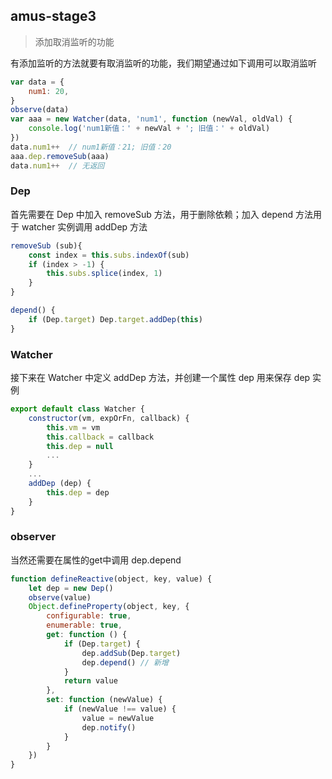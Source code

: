 ## amus-stage3
> 添加取消监听的功能

有添加监听的方法就要有取消监听的功能，我们期望通过如下调用可以取消监听
```js
var data = {
	num1: 20,
}
observe(data)
var aaa = new Watcher(data, 'num1', function (newVal, oldVal) {
	console.log('num1新值：' + newVal + '; 旧值：' + oldVal)
})
data.num1++  // num1新值：21; 旧值：20
aaa.dep.removeSub(aaa)
data.num1++  // 无返回  
```

### Dep
首先需要在 Dep 中加入 removeSub 方法，用于删除依赖；加入 depend 方法用于 watcher 实例调用 addDep 方法
```js
removeSub (sub){
    const index = this.subs.indexOf(sub)
    if (index > -1) {
        this.subs.splice(index, 1)
    }
}

depend() {
    if (Dep.target) Dep.target.addDep(this)
}
```

### Watcher
接下来在 Watcher 中定义 addDep 方法，并创建一个属性 dep 用来保存 dep 实例
```js
export default class Watcher { 
    constructor(vm, expOrFn, callback) {
        this.vm = vm
        this.callback = callback
        this.dep = null
        ...
    }
    ...
    addDep (dep) {
        this.dep = dep
    }
}
```

### observer
当然还需要在属性的get中调用 dep.depend 
```js
function defineReactive(object, key, value) {
    let dep = new Dep()
    observe(value)
    Object.defineProperty(object, key, {
        configurable: true,
        enumerable: true, 
        get: function () {
            if (Dep.target) {
                dep.addSub(Dep.target)
                dep.depend() // 新增
            } 
            return value
        },
        set: function (newValue) {
            if (newValue !== value) {
                value = newValue
                dep.notify()
            }
        }
    })
}
```
